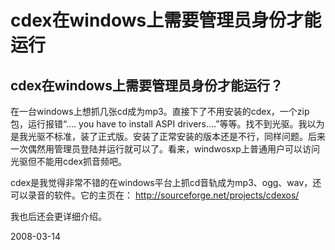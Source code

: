 # cdex在windows上需要管理员身份才能运行

## cdex在windows上需要管理员身份才能运行？

在一台windows上想抓几张cd成为mp3。直接下了不用安装的cdex，一个zip包，运行报错“.... you have to install ASPI drivers....”等等。找不到光驱。我以为是我光驱不标准，装了正式版。安装了正常安装的版本还是不行，同样问题。后来一次偶然用管理员登陆并运行就可以了。看来，windwosxp上普通用户可以访问光驱但不能用cdex抓音频吧。

cdex是我觉得非常不错的在windows平台上抓cd音轨成为mp3、ogg、wav，还可以录音的软件。它的主页在： http://sourceforge.net/projects/cdexos/

我也后还会更详细介绍。

2008-03-14